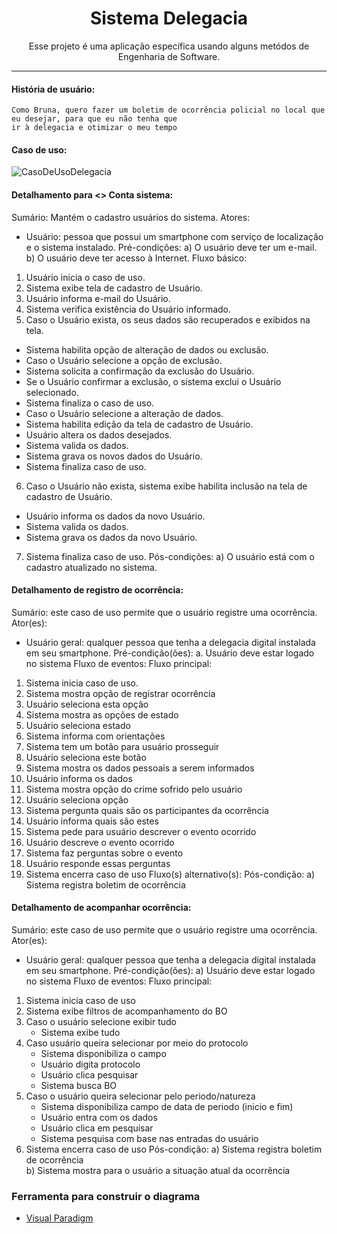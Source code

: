 <h1 align="center">Sistema Delegacia</h1>

<p align="center">Esse projeto é uma aplicação específica usando alguns metódos de Engenharia de Software.</p>

---

#### História de usuário:  
    Como Bruna, quero fazer um boletim de ocorrência policial no local que eu desejar, para que eu não tenha que
    ir à delegacia e otimizar o meu tempo
    
#### Caso de uso:

![CasoDeUsoDelegacia](https://user-images.githubusercontent.com/77236515/174889824-51e6f61e-9227-48e6-bee9-475515d4fefd.png)

#### Detalhamento para <<CRUD>> Conta sistema:
Sumário: Mantém o cadastro usuários do sistema.
  Atores:
- Usuário: pessoa que possui um smartphone com serviço de localização e o sistema instalado.
Pré-condições:
a)  O usuário deve ter um e-mail.
b)  O usuário deve ter acesso à Internet. 
Fluxo básico:
1) Usuário inicia o caso de uso.
2) Sistema exibe tela de cadastro de Usuário.
3) Usuário informa e-mail do Usuário.
4) Sistema verifica existência do Usuário informado.
5) Caso o Usuário exista, os seus dados são recuperados e exibidos na tela.
- Sistema habilita opção de alteração de dados ou exclusão.
-  Caso o Usuário selecione a opção de exclusão.
-  Sistema solicita a confirmação da exclusão do Usuário.
-  Se o Usuário confirmar a exclusão, o sistema exclui o Usuário selecionado.
-  Sistema finaliza o caso de uso.
-  Caso o Usuário selecione a alteração de dados.
-  Sistema habilita edição da tela de cadastro de Usuário.
-  Usuário altera os dados desejados.
-  Sistema valida os dados.
-  Sistema grava os novos dados do Usuário.
-  Sistema finaliza caso de uso.
6) Caso o Usuário não exista, sistema exibe habilita inclusão na tela de cadastro de Usuário.
-  Usuário informa os dados da novo Usuário.
-  Sistema valida os dados.
-  Sistema grava os dados da novo Usuário.
7) Sistema finaliza caso de uso.
Pós-condições:
a)  O usuário está com o cadastro atualizado no sistema.
  
#### Detalhamento de registro de ocorrência:
Sumário: este caso de uso permite que o usuário registre uma ocorrência.
Ator(es):
- Usuário geral: qualquer pessoa que tenha a delegacia digital instalada em seu smartphone.
Pré-condição(ões):
a. Usuário deve estar logado no sistema
Fluxo de eventos:
Fluxo principal:
1) Sistema inicia caso de uso.
2) Sistema mostra opção de registrar ocorrência
3) Usuário seleciona esta opção
4) Sistema mostra as opções de estado
5) Usuário seleciona estado
6) Sistema informa com orientações
7) Sistema tem um botão para usuário prosseguir
8) Usuário seleciona este botão
9) Sistema mostra os dados pessoais a serem informados
10) Usuário informa os dados
11) Sistema mostra opção do crime sofrido pelo usuário
12) Usuário seleciona opção
13) Sistema pergunta quais são os participantes da ocorrência
14) Usuário informa quais são estes
15) Sistema pede para usuário descrever o evento ocorrido
16) Usuário descreve o evento ocorrido
17) Sistema faz perguntas sobre o evento
18) Usuário responde essas perguntas
20) Sistema encerra caso de uso
Fluxo(s) alternativo(s):
Pós-condição:
a) Sistema registra boletim de ocorrência  
  
 #### Detalhamento de acompanhar ocorrência:
Sumário: este caso de uso permite que o usuário registre uma ocorrência.
Ator(es):
- Usuário geral: qualquer pessoa que tenha a delegacia digital instalada em seu smartphone.
Pré-condição(ões):
a) Usuário deve estar logado no sistema
Fluxo de eventos:
Fluxo principal:
1) Sistema inicia caso de uso
2) Sistema exibe filtros de acompanhamento do BO
3) Caso o usuário selecione exibir tudo
    - Sistema exibe tudo
4) Caso usuário queira selecionar por meio do protocolo
     - Sistema disponibiliza o campo
     - Usuário digita protocolo
     - Usuário clica pesquisar
     - Sistema busca BO
5) Caso o usuário queira selecionar pelo periodo/natureza
     - Sistema disponibiliza campo de data de periodo (inicio e fim)
     - Usuário entra com os dados
     - Usuário clica em pesquisar
     - Sistema pesquisa com base nas entradas do usuário
6) Sistema encerra caso de uso
Pós-condição:
a) Sistema registra boletim de ocorrência  
b) Sistema mostra para o usuário a situação atual da ocorrência

 ### Ferramenta para construir o diagrama
- [Visual Paradigm](https://online.visual-paradigm.com/pt/)
